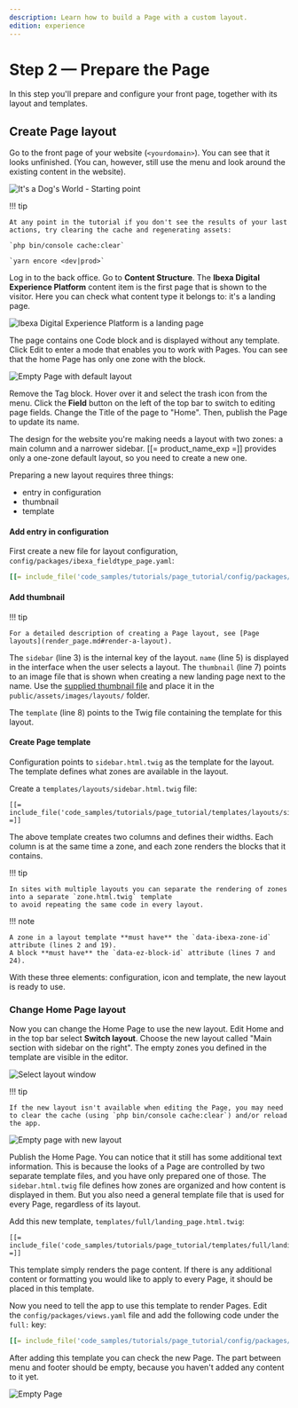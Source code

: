 ```yaml
---
description: Learn how to build a Page with a custom layout.
edition: experience
---
```


# Step 2 — Prepare the Page

In this step you'll prepare and configure your front page, together with its layout and templates.

## Create Page layout

Go to the front page of your website (`<yourdomain>`). You can see that it looks unfinished. (You can, however, still use the menu and look around the existing content in the website).

![It's a Dog's World - Starting point](enterprise_tut_starting_point.png "It's a Dog's World - Starting point")

!!! tip

    At any point in the tutorial if you don't see the results of your last actions, try clearing the cache and regenerating assets:

    `php bin/console cache:clear`

    `yarn encore <dev|prod>`

Log in to the back office. Go to **Content Structure**.
The **Ibexa Digital Experience Platform** content item is the first page that is shown to the visitor.
Here you can check what content type it belongs to: it's a landing page.

![Ibexa Digital Experience Platform is a landing page](enterprise_tut_home_is_an_lp.png)

The page contains one Code block and is displayed without any template.
Click Edit to enter a mode that enables you to work with Pages.
You can see that the home Page has only one zone with the block.

![Empty Page with default layout](enterprise_tut_empty_single_block.png)

Remove the Tag block. Hover over it and select the trash icon from the menu.
Click the **Field** button on the left of the top bar to switch to editing page fields.
Change the Title of the page to "Home". Then, publish the Page to update its name.

The design for the website you're making needs a layout with two zones: a main column and a narrower sidebar.
[[= product_name_exp =]] provides only a one-zone default layout, so you need to create a new one.

Preparing a new layout requires three things:

- entry in configuration
- thumbnail
- template

#### Add entry in configuration

First create a new file for layout configuration, `config/packages/ibexa_fieldtype_page.yaml`:

``` yaml hl_lines="3 5 7 8"
[[= include_file('code_samples/tutorials/page_tutorial/config/packages/ibexa_fieldtype_page.yaml', 0, 13) =]]
```

#### Add thumbnail

!!! tip

    For a detailed description of creating a Page layout, see [Page layouts](render_page.md#render-a-layout).

The `sidebar` (line 3) is the internal key of the layout. `name` (line 5) is displayed in the interface when the user selects a layout.
The `thumbnail` (line 7) points to an image file that is shown when creating a new landing page next to the name.
Use the [supplied thumbnail file](https://github.com/ibexa/documentation-developer/blob/master/code_samples/tutorials/page_tutorial_starting_point/public/assets/images/layouts/sidebar.png) and place it in the `public/assets/images/layouts/` folder.

The `template` (line 8) points to the Twig file containing the template for this layout.

#### Create Page template

Configuration points to `sidebar.html.twig` as the template for the layout.
The template defines what zones are available in the layout.

Create a `templates/layouts/sidebar.html.twig` file:

``` html+twig hl_lines="2 7 19 24"
[[= include_file('code_samples/tutorials/page_tutorial/templates/layouts/sidebar.html.twig') =]]
```

The above template creates two columns and defines their widths. Each column is at the same time a zone, and each zone renders the blocks that it contains.

!!! tip

    In sites with multiple layouts you can separate the rendering of zones into a separate `zone.html.twig` template
    to avoid repeating the same code in every layout.

!!! note

    A zone in a layout template **must have** the `data-ibexa-zone-id` attribute (lines 2 and 19).
    A block **must have** the `data-ez-block-id` attribute (lines 7 and 24).

With these three elements: configuration, icon and template, the new layout is ready to use.

### Change Home Page layout

Now you can change the Home Page to use the new layout. Edit Home and in the top bar select **Switch layout**.
Choose the new layout called "Main section with sidebar on the right".
The empty zones you defined in the template are visible in the editor.

![Select layout window](enterprise_tut_select_layout.png)

!!! tip

    If the new layout isn't available when editing the Page, you may need to clear the cache (using `php bin/console cache:clear`) and/or reload the app.

![Empty page with new layout](enterprise_tut_new_layout.png)

Publish the Home Page. You can notice that it still has some additional text information.
This is because the looks of a Page are controlled by two separate template files, and you have only prepared one of those.
The `sidebar.html.twig` file defines how zones are organized and how content is displayed in them.
But you also need a general template file that is used for every Page, regardless of its layout.

Add this new template, `templates/full/landing_page.html.twig`:

``` html+twig
[[= include_file('code_samples/tutorials/page_tutorial/templates/full/landing_page.html.twig') =]]
```

This template simply renders the page content. If there is any additional content or formatting you would like to apply to every Page, it should be placed in this template.

Now you need to tell the app to use this template to render Pages.
Edit the `config/packages/views.yaml` file and add the following code under the `full:` key:

``` yaml
[[= include_file('code_samples/tutorials/page_tutorial/config/packages/views.yaml', 35, 39) =]]
```

After adding this template you can check the new Page.
The part between menu and footer should be empty, because you haven't added any content to it yet.

![Empty Page](enterprise_tut_empty_page.png)
